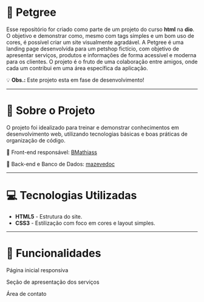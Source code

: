 # 🐾 Petgree

Esse repositório for criado como parte de um projeto do curso **html** na **dio**. O objetivo e demonstrar como, mesmo com tags simples e um bom uso de cores, é possível criar um site visualmente agradável.
A Petgree é uma landing page desenvolvida para um petshop fictício, com objetivo de apresentar serviços, produtos e informações de forma acessível e moderna para os clientes. O projeto é o fruto de uma colaboração entre amigos, onde cada um contribui em uma área específica da aplicação.

💡 **Obs.:** Este projeto esta em fase de desenvolvimento!

---

# 📌 **Sobre o Projeto**

O projeto foi idealizado para treinar e demonstrar conhecimentos em desenvolvimento web, utilizando tecnologias básicas e boas práticas de organização de código.

🔸 Front-end responsável: [BMathiass](https://github.com/BMathiass)

🔸 Back-end e Banco de Dados: [mazevedoc](https://github.com/mazevedoc)

---

# 💻 Tecnologias Utilizadas

- **HTML5** - Estrutura do site.
- **CSS3** - Estilização com foco em cores e layout simples.

---

# 🎨 Funcionalidades

Página inicial responsiva

Seção de apresentação dos serviços

Área de contato
